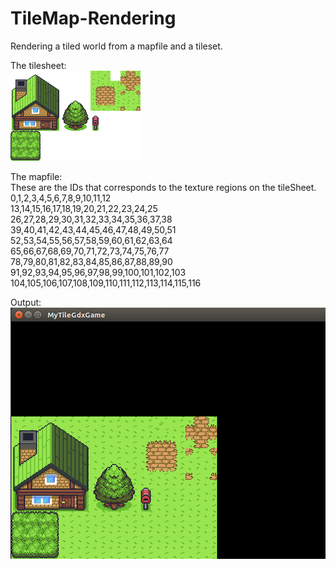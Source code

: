 # TileMap-Rendering
Rendering a tiled world from a mapfile and a tileset. 

The tilesheet:<br />
![tileset](tilemap.png)


The mapfile:<br />
These are the IDs that corresponds to the texture regions on the tileSheet.<br />
0,1,2,3,4,5,6,7,8,9,10,11,12<br />
13,14,15,16,17,18,19,20,21,22,23,24,25<br />
26,27,28,29,30,31,32,33,34,35,36,37,38<br />
39,40,41,42,43,44,45,46,47,48,49,50,51<br />
52,53,54,55,56,57,58,59,60,61,62,63,64<br />
65,66,67,68,69,70,71,72,73,74,75,76,77<br />
78,79,80,81,82,83,84,85,86,87,88,89,90<br />
91,92,93,94,95,96,97,98,99,100,101,102,103<br />
104,105,106,107,108,109,110,111,112,113,114,115,116<br />


Output:<br />
![output](tiledWorld.png)
